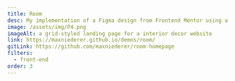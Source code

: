 ```yaml
---
title: Room
desc: My implementation of a Figma design from Frontend Mentor using a responsive grid layout. I used HTML, CSS, and vanilla JS.
image: /assets/img/P4.png
imageAlt: a grid-styled landing page for a interior decor website
link: https://maxniederer.github.io/demos/room/
gitLink: https://github.com/maxniederer/room-homepage
filters:
  - front-end
order: 3
---
```

